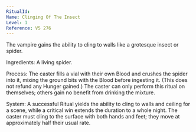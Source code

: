 ```yaml
---
RitualId: 
Name: Clinging Of The Insect
Level: 1
Reference: V5 276
---
```

The vampire gains the ability to cling to walls like a grotesque insect or spider.     

Ingredients: A living spider.     

Process: The caster fills a vial with their own Blood and crushes the spider into it, mixing the ground bits with the Blood before ingesting it. (This does not refund any Hunger gained.) The caster can only perform this ritual on themselves; others gain no benefit from drinking the mixture.    

System: A successful Ritual yields the ability to cling to walls and ceiling for a scene, while a critical win extends the duration to a whole night. The caster must cling to the surface with both hands and feet; they move at approximately half their usual rate.